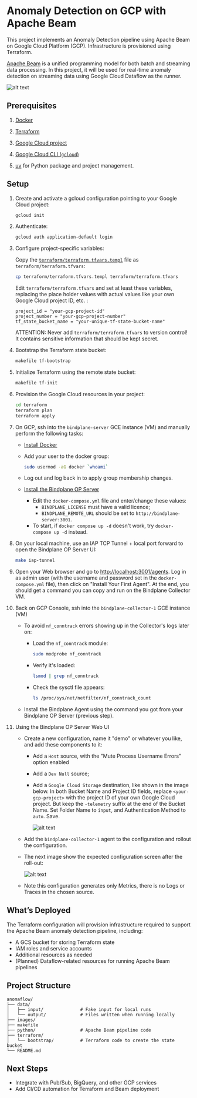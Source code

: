 # Anomaly Detection on GCP with Apache Beam

This project implements an Anomaly Detection pipeline using Apache Beam on Google Cloud Platform (GCP). Infrastructure is provisioned using Terraform.

[Apache Beam](https://beam.apache.org/) is a unified programming model for both batch and streaming data processing. In this project, it will be used for real-time anomaly detection on streaming data using Google Cloud Dataflow as the runner.

![alt text](images/mermaid-flow-1x.png)


## Prerequisites

1. [Docker](https://docs.docker.com/engine/install/)

1. [Terraform](https://developer.hashicorp.com/terraform/tutorials/aws-get-started/install-cli)

1. [Google Cloud project](https://cloud.google.com/docs/get-started)

1. [Google Cloud CLI (`gcloud`)](https://cloud.google.com/sdk/docs/install)

1. [uv](https://docs.astral.sh/uv/getting-started/installation/) for Python package and project management.

## Setup

1. Create and activate a gcloud configuration pointing to your Google Cloud project:

   ```bash
   gcloud init
   ```

1. Authenticate:

   ```bash
   gcloud auth application-default login
   ```

1. Configure project-specific variables:

   Copy the [`terraform/terraform.tfvars.templ`](terraform/terraform.tfvars.templ) file as `terraform/terraform.tfvars`:

   ```bash
   cp terraform/terraform.tfvars.templ terraform/terraform.tfvars
   ```

   Edit `terraform/terraform.tfvars` and set at least these variables, replacing the place holder values with actual values like your own Google Cloud project ID, etc. :

   ```hcl
   project_id = "your-gcp-project-id"
   project_number = "your-gcp-project-number"
   tf_state_bucket_name = "your-unique-tf-state-bucket-name"
   ```

   ATTENTION: Never add `terraform/terraform.tfvars` to version control! It contains sensitive information that should be kept secret.

1. Bootstrap the Terraform state bucket:

   ```bash
   makefile tf-bootstrap
   ```

1. Initialize Terraform using the remote state bucket:

   ```bash
   makefile tf-init
   ```

1. Provision the Google Cloud resources in your project:

   ```bash
   cd terraform
   terraform plan
   terraform apply
   ```

1. On GCP, ssh into the `bindplane-server` GCE instance (VM) and manually perform the following tasks:

   - [Install Docker](https://docs.docker.com/engine/install/debian/#install-using-the-convenience-script)

   - Add your user to the docker group:
      ```bash
      sudo usermod -aG docker `whoami`
      ```

   - Log out and log back in to apply group membership changes.

   - [Install the Bindplane OP Server](https://bindplane.com/download) 
      - Edit the `docker-compose.yml` file and enter/change these values:
         - `BINDPLANE_LICENSE` must have a valid licence;
         - `BINDPLANE_REMOTE_URL` should be set to `http://bindplane-server:3001`.
      - To start, if `docker compose up -d` doesn't work, try `docker-compose up -d` instead. 
   
1. On your local machine, use an IAP TCP Tunnel + local port forward to open the Bindplane OP Server UI:

   ```bash
   make iap-tunnel
   ```

1. Open your Web browser and go to [http://localhost:3001/agents](http://localhost:3001/agents). Log in as admin user (with the username and password set in the `docker-compose.yml` file), then click on "Install Your First Agent". At the end, you should get a command you can copy and run on the Bindplane Collector VM.

1. Back on GCP Console, ssh into the `bindplane-collector-1` GCE instance (VM)
   - To avoid `nf_conntrack` errors showing up in the Collector's logs later on:
      - Load the `nf_conntrack` module:
         ```bash
         sudo modprobe nf_conntrack
         ```
      - Verify it's loaded:
         ```bash
         lsmod | grep nf_conntrack
         ```
      - Check the sysctl file appears:
         ```bash
         ls /proc/sys/net/netfilter/nf_conntrack_count
         ```

   - Install the Bindplane Agent using the command you got from your Bindplane OP Server (previous step).


1. Using the Bindplane OP Server Web UI
   - Create a new configuration, name it "demo" or whatever you like, and add these components to it:
      - Add a `Host` source, with the "Mute Process Username Errors" option enabled
   
      - Add a `Dev Null` source;
   
      - Add a `Google Cloud Storage` destination, like shown in the image below. In both Bucket Name and Project ID fields, replace `<your-gcp-project>` with the project ID of your own Google Cloud project. But keep the `-telemetry` suffix at the end of the Bucket Name. Set Folder Name to `input`, and Authentication Method to `auto`. Save.
   
         ![alt text](images/bindplane-server-edit-gcs-destination.png)
   
   - Add the `bindplane-collector-1` agent to the configuration and rollout the configuration.

   - The next image show the expected configuration screen after the roll-out:
   
      ![alt text](images/bindplane-server-rolled-out-demo-configuration.png)

   - Note this configuration generates only Metrics, there is no Logs or Traces in the chosen source.


## What’s Deployed

The Terraform configuration will provision infrastructure required to support the Apache Beam anomaly detection pipeline, including:

- A GCS bucket for storing Terraform state
- IAM roles and service accounts
- Additional resources as needed
- (Planned) Dataflow-related resources for running Apache Beam pipelines


## Project Structure

```
anomaflow/
├── data/
│   ├── input/              # Fake input for local runs
│   └── output/             # Files written when running locally
├── images/
├── makefile
├── python/                 # Apache Beam pipeline code
├── terraform/
│   └── bootstrap/          # Terraform code to create the state bucket
└── README.md
```


## Next Steps

- Integrate with Pub/Sub, BigQuery, and other GCP services
- Add CI/CD automation for Terraform and Beam deployment

